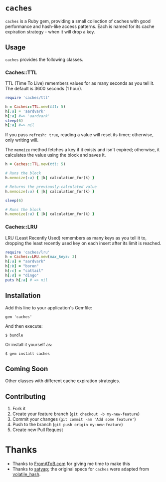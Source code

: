 # `caches`

`caches` is a Ruby gem, providing a small collection of caches with good performance and hash-like access patterns. Each is named for its cache expiration strategy - when it will drop a key.

## Usage

`caches` provides the following classes.

### Caches::TTL

TTL (Time To Live) remembers values for as many seconds as you tell it. The default is 3600 seconds (1 hour).

```ruby
require 'caches/ttl'

h = Caches::TTL.new(ttl: 5)
h[:a] = 'aardvark'
h[:a] #=> 'aardvark'
sleep(6)
h[:a] #=> nil
```

If you pass `refresh: true`, reading a value will reset its timer; otherwise, only writing will.

The `memoize` method fetches a key if it exists and isn't expired; otherwise, it calculates the value using the block and saves it.

```ruby
h = Caches::TTL.new(ttl: 5)

# Runs the block
h.memoize(:a) { |k| calculation_for(k) }

# Returns the previously-calculated value
h.memoize(:a) { |k| calculation_for(k) }

sleep(6)

# Runs the block
h.memoize(:a) { |k| calculation_for(k) }
```

### Caches::LRU

LRU (Least Recently Used) remembers as many keys as you tell it to, dropping the least recently used key on each insert after its limit is reached.

```ruby
require 'caches/lru'
h = Caches::LRU.new(max_keys: 3)
h[:a] = "aardvark"
h[:b] = "boron"
h[:c] = "cattail"
h[:d] = "dingo"
puts h[:a] # => nil
```

## Installation

Add this line to your application's Gemfile:

    gem 'caches'

And then execute:

    $ bundle

Or install it yourself as:

    $ gem install caches

## Coming Soon

Other classes with different cache expiration strategies.

## Contributing

1. Fork it
2. Create your feature branch (`git checkout -b my-new-feature`)
3. Commit your changes (`git commit -am 'Add some feature'`)
4. Push to the branch (`git push origin my-new-feature`)
5. Create new Pull Request

# Thanks

- Thanks to [FromAToB.com](http://www.fromatob.com) for giving me time to make this
- Thanks to [satyap](https://github.com/satyap); the original specs for `caches` were adapted from [volatile_hash](https://github.com/satyap/volatile_hash).
